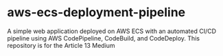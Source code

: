 # aws-ecs-deployment-pipeline
A simple web application deployed on AWS ECS with an automated CI/CD pipeline using AWS CodePipeline, CodeBuild, and CodeDeploy.
This repository is for the Article 13 Medium
